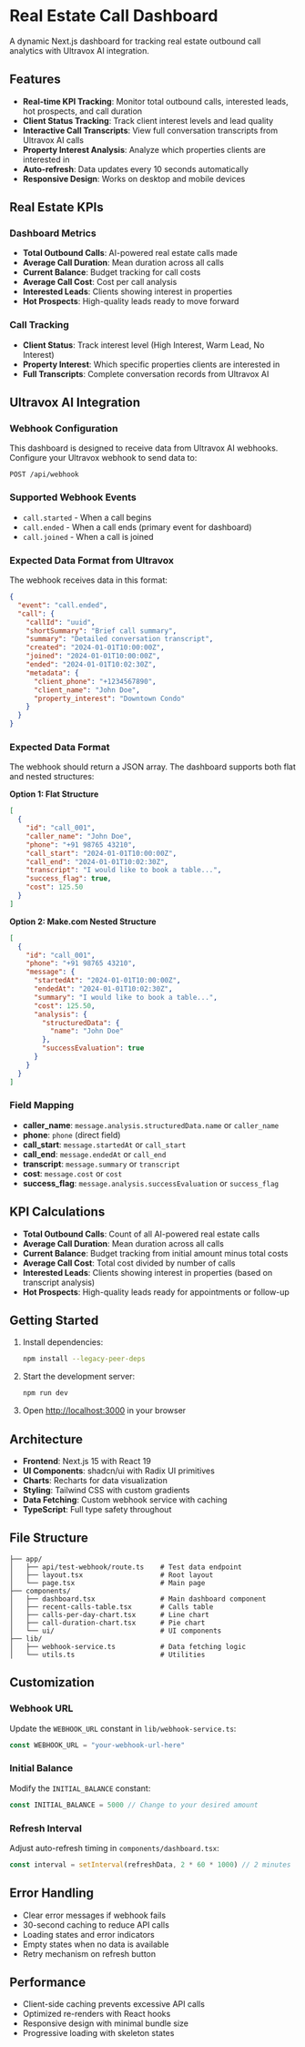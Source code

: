 # Real Estate Call Dashboard

A dynamic Next.js dashboard for tracking real estate outbound call analytics with Ultravox AI integration.

## Features

- **Real-time KPI Tracking**: Monitor total outbound calls, interested leads, hot prospects, and call duration
- **Client Status Tracking**: Track client interest levels and lead quality  
- **Interactive Call Transcripts**: View full conversation transcripts from Ultravox AI calls
- **Property Interest Analysis**: Analyze which properties clients are interested in
- **Auto-refresh**: Data updates every 10 seconds automatically
- **Responsive Design**: Works on desktop and mobile devices

## Real Estate KPIs

### Dashboard Metrics
- **Total Outbound Calls**: AI-powered real estate calls made
- **Average Call Duration**: Mean duration across all calls
- **Current Balance**: Budget tracking for call costs
- **Average Call Cost**: Cost per call analysis
- **Interested Leads**: Clients showing interest in properties
- **Hot Prospects**: High-quality leads ready to move forward

### Call Tracking
- **Client Status**: Track interest level (High Interest, Warm Lead, No Interest)
- **Property Interest**: Which specific properties clients are interested in
- **Full Transcripts**: Complete conversation records from Ultravox AI

## Ultravox AI Integration

### Webhook Configuration
This dashboard is designed to receive data from Ultravox AI webhooks. Configure your Ultravox webhook to send data to:

```
POST /api/webhook
```

### Supported Webhook Events
- `call.started` - When a call begins
- `call.ended` - When a call ends (primary event for dashboard)
- `call.joined` - When a call is joined

### Expected Data Format from Ultravox

The webhook receives data in this format:
```json
{
  "event": "call.ended",
  "call": {
    "callId": "uuid",
    "shortSummary": "Brief call summary",
    "summary": "Detailed conversation transcript",
    "created": "2024-01-01T10:00:00Z",
    "joined": "2024-01-01T10:00:00Z", 
    "ended": "2024-01-01T10:02:30Z",
    "metadata": {
      "client_phone": "+1234567890",
      "client_name": "John Doe",
      "property_interest": "Downtown Condo"
    }
  }
}
```

### Expected Data Format

The webhook should return a JSON array. The dashboard supports both flat and nested structures:

**Option 1: Flat Structure**
```json
[
  {
    "id": "call_001",
    "caller_name": "John Doe",
    "phone": "+91 98765 43210",
    "call_start": "2024-01-01T10:00:00Z",
    "call_end": "2024-01-01T10:02:30Z",
    "transcript": "I would like to book a table...",
    "success_flag": true,
    "cost": 125.50
  }
]
```

**Option 2: Make.com Nested Structure**
```json
[
  {
    "id": "call_001",
    "phone": "+91 98765 43210",
    "message": {
      "startedAt": "2024-01-01T10:00:00Z",
      "endedAt": "2024-01-01T10:02:30Z",
      "summary": "I would like to book a table...",
      "cost": 125.50,
      "analysis": {
        "structuredData": {
          "name": "John Doe"
        },
        "successEvaluation": true
      }
    }
  }
]
```

### Field Mapping
- **caller_name**: `message.analysis.structuredData.name` or `caller_name`
- **phone**: `phone` (direct field)
- **call_start**: `message.startedAt` or `call_start`
- **call_end**: `message.endedAt` or `call_end`
- **transcript**: `message.summary` or `transcript`
- **cost**: `message.cost` or `cost`
- **success_flag**: `message.analysis.successEvaluation` or `success_flag`

## KPI Calculations

- **Total Outbound Calls**: Count of all AI-powered real estate calls
- **Average Call Duration**: Mean duration across all calls
- **Current Balance**: Budget tracking from initial amount minus total costs
- **Average Call Cost**: Total cost divided by number of calls
- **Interested Leads**: Clients showing interest in properties (based on transcript analysis)
- **Hot Prospects**: High-quality leads ready for appointments or follow-up

## Getting Started

1. Install dependencies:
   ```bash
   npm install --legacy-peer-deps
   ```

2. Start the development server:
   ```bash
   npm run dev
   ```

3. Open [http://localhost:3000](http://localhost:3000) in your browser

## Architecture

- **Frontend**: Next.js 15 with React 19
- **UI Components**: shadcn/ui with Radix UI primitives
- **Charts**: Recharts for data visualization
- **Styling**: Tailwind CSS with custom gradients
- **Data Fetching**: Custom webhook service with caching
- **TypeScript**: Full type safety throughout

## File Structure

```
├── app/
│   ├── api/test-webhook/route.ts    # Test data endpoint
│   ├── layout.tsx                   # Root layout
│   └── page.tsx                     # Main page
├── components/
│   ├── dashboard.tsx                # Main dashboard component
│   ├── recent-calls-table.tsx       # Calls table
│   ├── calls-per-day-chart.tsx      # Line chart
│   ├── call-duration-chart.tsx      # Pie chart
│   └── ui/                          # UI components
├── lib/
│   ├── webhook-service.ts           # Data fetching logic
│   └── utils.ts                     # Utilities
```

## Customization

### Webhook URL
Update the `WEBHOOK_URL` constant in `lib/webhook-service.ts`:

```typescript
const WEBHOOK_URL = "your-webhook-url-here"
```

### Initial Balance
Modify the `INITIAL_BALANCE` constant:

```typescript
const INITIAL_BALANCE = 5000 // Change to your desired amount
```

### Refresh Interval
Adjust auto-refresh timing in `components/dashboard.tsx`:

```typescript
const interval = setInterval(refreshData, 2 * 60 * 1000) // 2 minutes
```

## Error Handling

- Clear error messages if webhook fails
- 30-second caching to reduce API calls
- Loading states and error indicators
- Empty states when no data is available
- Retry mechanism on refresh button

## Performance

- Client-side caching prevents excessive API calls
- Optimized re-renders with React hooks
- Responsive design with minimal bundle size
- Progressive loading with skeleton states
